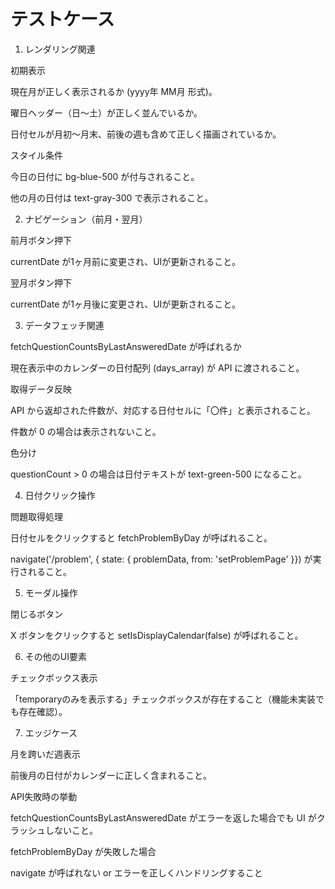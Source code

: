 # テストケース
1. レンダリング関連

初期表示

現在月が正しく表示されるか (yyyy年 MM月 形式)。

曜日ヘッダー（日〜土）が正しく並んでいるか。

日付セルが月初〜月末、前後の週も含めて正しく描画されているか。

スタイル条件

今日の日付に bg-blue-500 が付与されること。

他の月の日付は text-gray-300 で表示されること。

2. ナビゲーション（前月・翌月）

前月ボタン押下

currentDate が1ヶ月前に変更され、UIが更新されること。

翌月ボタン押下

currentDate が1ヶ月後に変更され、UIが更新されること。

3. データフェッチ関連

fetchQuestionCountsByLastAnsweredDate が呼ばれるか

現在表示中のカレンダーの日付配列 (days_array) が API に渡されること。

取得データ反映

API から返却された件数が、対応する日付セルに「〇件」と表示されること。

件数が 0 の場合は表示されないこと。

色分け

questionCount > 0 の場合は日付テキストが text-green-500 になること。

4. 日付クリック操作

問題取得処理

日付セルをクリックすると fetchProblemByDay が呼ばれること。

navigate('/problem', { state: { problemData, from: 'setProblemPage' }}) が実行されること。

5. モーダル操作

閉じるボタン

X ボタンをクリックすると setIsDisplayCalendar(false) が呼ばれること。

6. その他のUI要素

チェックボックス表示

「temporaryのみを表示する」チェックボックスが存在すること（機能未実装でも存在確認）。

7. エッジケース

月を跨いだ週表示

前後月の日付がカレンダーに正しく含まれること。

API失敗時の挙動

fetchQuestionCountsByLastAnsweredDate がエラーを返した場合でも UI がクラッシュしないこと。

fetchProblemByDay が失敗した場合

navigate が呼ばれない or エラーを正しくハンドリングすること